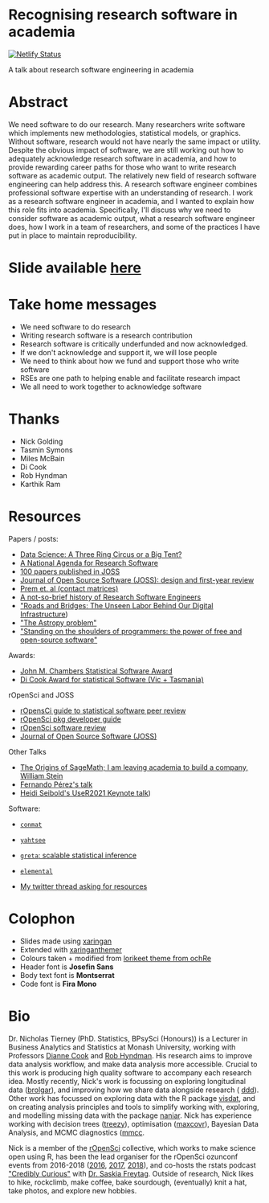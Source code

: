 # Recognising research software in academia
[![Netlify Status](https://api.netlify.com/api/v1/badges/2c6e2442-322c-4896-b249-25438636f92b/deploy-status)](https://app.netlify.com/sites/njt-rse-unsw/deploys)

A talk about research software engineering in academia

# Abstract

We need software to do our research. Many researchers write software which
implements new methodologies, statistical models, or graphics. Without
 software, research would not have nearly the same impact or utility. 
Despite the obvious impact of software, we are still working out how to adequately 
acknowledge research software in academia, and how to provide rewarding career 
paths for those who want to write research software as academic output. 
The relatively new field of research software engineering can help address this. 
A research  software engineer combines professional software expertise with an 
understanding of research. I work as a research software 
engineer in academia, and I wanted to explain how this role fits into academia. 
Specifically, I'll discuss why we need to consider software as academic output,
what a research software engineer does, how I work in a team of researchers, 
and some of the practices I have put in place to maintain reproducibility. 

# Slide available [here](https://njt-rse-unsw.netlify.app)

# Take home messages 

- We need software to do research
- Writing research software is a research contribution
- Research software is critically underfunded and now acknowledged. 
- If we don't acknowledge and support it, we will lose people
- We need to think about how we fund and support those who write software
- RSEs are one path to helping enable and facilitate research impact
- We all need to work together to acknowledge software

# Thanks

- Nick Golding
- Tasmin Symons
- Miles McBain
- Di Cook
- Rob Hyndman
- Karthik Ram

# Resources


Papers / posts:

- [Data  Science:  A  Three  Ring  Circus  or  a  Big  Tent?](https://arxiv.org/pdf/1712.07349.pdf)
- [A National Agenda for Research Software](https://zenodo.org/record/4940274)
- [100 papers published in JOSS](https://blog.joss.theoj.org/2020/08/1000-papers-published-in-joss)
- [Journal of Open Source Software (JOSS): design and first-year review](https://peerj.com/articles/cs-147.pdf)
- [Prem et. al (contact matrices)](https://journals.plos.org/ploscompbiol/article?id=10.1371/journal.pcbi.1005697#sec020)
- [A not-so-brief history of Research Software Engineers](https://www.software.ac.uk/blog/2016-08-17-not-so-brief-history-research-software-engineers-0)
- ["Roads and Bridges: The Unseen Labor Behind Our Digital Infrastructure](https://www.fordfoundation.org/media/2976/roads-and-bridges-the-unseen-labor-behind-our-digital-infrastructure.pdf))
- ["The Astropy problem"](https://arxiv.org/pdf/1610.03159.pdf)
- ["Standing on the shoulders of programmers: the power of free and open-source software"](https://physicsworld.com/a/standing-on-the-shoulders-of-programmers/)

Awards:

- [John M. Chambers Statistical Software Award](https://community.amstat.org/jointscsg-section/awards/john-m-chambers)
- [Di Cook Award for statistical Software (Vic + Tasmania)](https://www.statsoc.org.au/Di-Cook-Award)

rOpenSci and JOSS

- [rOpensCi guide to statistical software peer review](https://stats-devguide.ropensci.org/)
- [rOpenSci pkg developer guide](https://devguide.ropensci.org/)
- [rOpenSci software review](https://ropensci.org/software-review/)
- [Journal of Open Source Software (JOSS)](https://joss.theoj.org/)

Other Talks
- [The Origins of SageMath; I am leaving academia to build a company, William Stein](https://www.youtube.com/watch?v=6eIoYMB_0Xc&t=1883s)
- [Fernando Pérez's talk](https://www.youtube.com/watch?v=Wpz79_S9KmM&feature=youtu.be)
- [Heidi Seibold's UseR2021 Keynote talk](https://docs.google.com/presentation/d/1XQc2U2X8hiK43UzUi9IwvsvULxhVy0WzWSa_Kt4ZJv4/view#slide=id.gdbfb32d486_0_448))


Software:

- [`conmat`](https://github.com/njtierney/conmat)
- [`yahtsee`](https://github.com/njtierney/yahtsee)
- [`greta`: scalable statistical inference](https://greta-stats.org/)
- [`elemental`](https://github.com/elemental/Elemental) 

- [My twitter thread asking for resources](https://twitter.com/nj_tierney/status/1440562571447193608)


# Colophon

  - Slides made using [xaringan](https://github.com/yihui/xaringan)
  - Extended with
    [xaringanthemer](https://github.com/gadenbuie/xaringanthemer)
  - Colours taken + modified from [lorikeet theme from
    ochRe](https://github.com/ropenscilabs/ochRe)
  - Header font is **Josefin Sans**
  - Body text font is **Montserrat**
  - Code font is **Fira Mono**

# Bio

Dr. Nicholas Tierney (PhD. Statistics, BPsySci (Honours)) is a Lecturer in Business Analytics and Statistics at Monash University, working with Professors
[Dianne Cook](http://dicook.org/) and [Rob Hyndman](https://robjhyndman.com/). His research aims to improve data analysis
workflow, and make data analysis more accessible. Crucial to this work is producing high quality software to
accompany each research idea. Mostly recently, Nick's work is focussing on exploring longitudinal data ([brolgar](http://brolgar.njtierney.com/)), and improving how we share data alongside research ( [ddd](https://github.com/karthik/ddd)). Other work has focussed on exploring data
with the R package [visdat](http://visdat.njtierney.com/), and on creating analysis principles and tools
to simplify working with, exploring, and modelling missing data with the
package [naniar](http://naniar.njtierney.com/). Nick has experience working with decision trees ([treezy](http://treezy.njtierney.com/)),
optimisation ([maxcovr](http://maxcovr.njtierney.com/)), Bayesian Data Analysis, and MCMC diagnostics ([mmcc](http://mmcc.njtierney.com/).

Nick is a member of the [rOpenSci](https://ropensci.org/) collective, which works to make science
open using R, has been the lead organiser for the rOpenSci ozunconf
events from 2016-2018 ([2016](https://auunconf.ropensci.org/), [2017](https://ozunconf17.ropensci.org/), [2018](https://ozunconf18.ropensci.org/)), and co-hosts the rstats podcast ["Credibly
Curious"](https://soundcloud.com/crediblycurious) with [Dr. Saskia Freytag](https://careers.amsi.org.au/saskia/). Outside of research, Nick likes to
hike, rockclimb, make coffee, bake sourdough, (eventually) knit a hat, take photos, and explore new hobbies.
